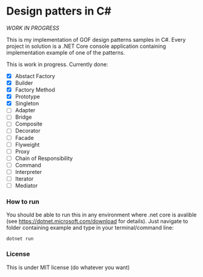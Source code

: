 # Design patters in C#

*WORK IN PROGRESS*

This is my implementation of GOF design patterns samples in C#. Every project in solution is a .NET Core console application containing implementation example of one of the patterns. 

This is work in progress. Currently done:

 - [x] Abstact Factory
 - [x] Builder
 - [x] Factory Method
 - [x] Prototype
 - [x] Singleton
 - [ ] Adapter
 - [ ] Bridge
 - [ ] Composite
 - [ ] Decorator
 - [ ] Facade
 - [ ] Flyweight
 - [ ] Proxy
 - [ ] Chain of Responsibility
 - [ ] Command
 - [ ] Interpreter
 - [ ] Iterator
 - [ ] Mediator
### How to run
You should be able to run this in any environment where .net core is avalible (see https://dotnet.microsoft.com/download for details).
Just navigate to folder containing example and type in your terminal/command line:

    dotnet run
### License
This is under MIT license (do whatever you want)